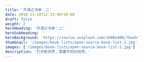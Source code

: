 ```yaml
---
title: '开源之书单：二'
date: 2018-11-18T12:33:46+10:00
draft: false
weight: 2
heroHeading: '开源之书单：二'
heroSubHeading: ''
heroBackground: 'https://source.unsplash.com/1600x400/?book'
thumbnail: '/images/book-lists/open-source-book-list-2.jpg'
images: ['/images/book-lists/open-source-book-list-2.jpg']
description: '打开新世界，需要不同的视界。'
---
```



